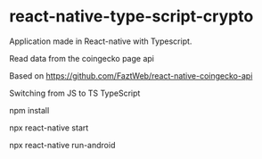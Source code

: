 # react-native-type-script-crypto

Application made in React-native with Typescript.

Read data from the coingecko page api

Based on https://github.com/FaztWeb/react-native-coingecko-api



Switching from JS to TS TypeScript

npm install

npx react-native start 

npx react-native run-android
